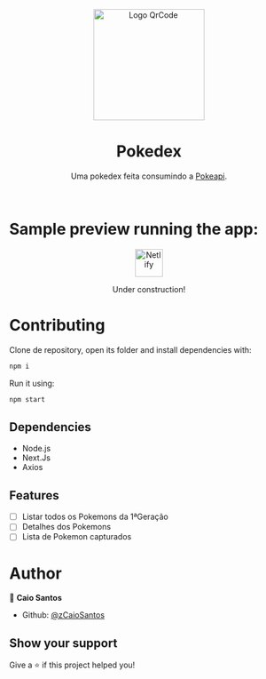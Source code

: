<div align="center">
   <img height="200" src="https://user-images.githubusercontent.com/81544166/159062575-670cf969-667c-43b6-9b17-929debef54f4.png" alt="Logo QrCode" />
   <h1>Pokedex</h1>
   <p>Uma pokedex feita consumindo a <a href="https://pokeapi.co">Pokeapi</a>.</p>
   <br>
</div>

# Sample preview running the app:

<div align="center">
   <img height="50" src="https://img.shields.io/badge/netlify-%23000000.svg?style=for-the-badge&logo=netlify&logoColor=#00C7B7" alt="Netlify" />
   <p>Under construction!</p>
</div>

# Contributing

Clone de repository, open its folder and install dependencies with:

```sh
npm i
```

Run it using:

```sh
npm start
```

## Dependencies

- Node.js
- Next.Js
- Axios

## Features

- [ ] Listar todos os Pokemons da 1ªGeração
- [ ] Detalhes dos Pokemons
- [ ] Lista de Pokemon capturados

# Author

👤 **Caio Santos**

- Github: [@zCaioSantos](https://github.com/zCaioSantos)

## Show your support

Give a ⭐️ if this project helped you!
